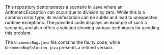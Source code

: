 This repository demonstrates a scenario in Java where an ArithmeticException can occur due to division by zero. While this is a common error type, its manifestation can be subtle and lead to unexpected runtime exceptions. The provided code displays an example of such a scenario, and also offers a solution showing various techniques for avoiding this problem.

The `UncommonBug.java` file contains the faulty code, while `UncommonBugSolution.java` presents a refined version.